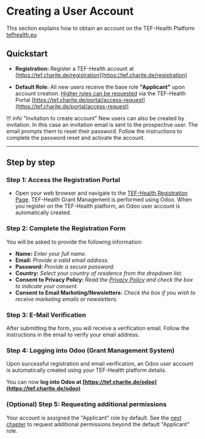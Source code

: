 # Creating a User Account

This section explains how to obtain an account on the TEF-Health Platform [tefhealth.eu](https://tefhealth.eu)

## Quickstart

- **Registration:**
  Register a TEF-Health account at [https://tef.charite.de/registration](https://tef.charite.de/registration)

- **Default Role:**
  All new users receive the base role **"Applicant"** upon account creation. [Higher roles can be requested](permissions.md) via the TEF-Health Portal [https://tef.charite.de/portal/access-request](https://tef.charite.de/portal/access-request)

!!! info "Invitation to create account"
    New users can also be created by invitation. In this case an invitation email is sent to the prospective user. The email prompts them to reset their password. Follow the instructions to complete the password reset and activate the account.

---

## Step by step

### Step 1: Access the Registration Portal
- Open your web browser and navigate to the [TEF-Health Registration Page](https://tef.charite.de/registration). TEF-Health Grant Management is performed using Odoo. When you register on the TEF-Health platform, an Odoo user account is automatically created.

### Step 2: Complete the Registration Form
You will be asked to provide the following information:

- **Name:** *Enter your full name.*
- **Email:** *Provide a valid email address.*
- **Password:** *Provide a secure password.*
- **Country:** *Select your country of residence from the dropdown list.*
- **Consent to Privacy Policy:** *Read the [Privacy Policy](https://tefhealth.eu/privacy-policy) and check the box to indicate your consent.*
- **Consent to Email Marketing/Newsletters:** *Check the box if you wish to receive marketing emails or newsletters.*

### Step 3: E-Mail Verification
After submitting the form, you will receive a verification email. Follow the instructions in the email to verify your email address.

### Step 4: Logging into Odoo (Grant Management System)
Upon successful registration and email verification, an Odoo user account is automatically created using your TEF-Health platform details.

You can now **log into Odoo at [https://tef.charite.de/odoo](https://tef.charite.de/odoo)**


### (Optional) Step 5: Requesting additional permissions
Your account is assigned the "Applicant" role by default. See the [next chapter](permissions.md) to request additional permissions beyond the default "Applicant" role.



